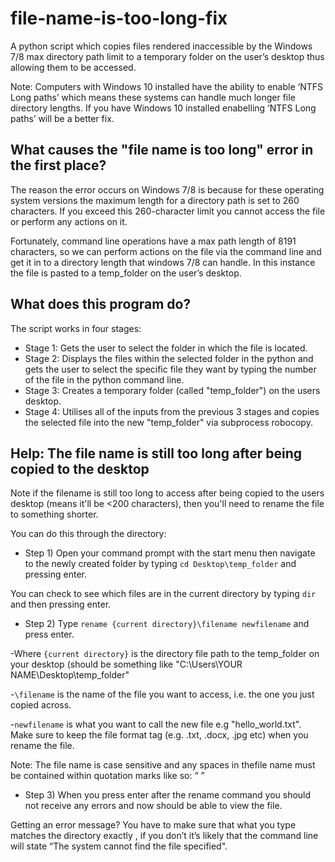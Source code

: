 # file-name-is-too-long-fix
A python script which copies files rendered inaccessible by the Windows 7/8 max directory path limit to a temporary folder on the user’s desktop thus allowing them to be accessed.

Note: Computers with Windows 10 installed have the ability to enable ‘NTFS Long paths’ which means these systems can handle much longer file directory lengths. If you have Windows 10 installed enabelling ‘NTFS Long paths’ will be a better fix.

## What causes the "file name is too long" error in the first place?
The reason the error occurs on Windows 7/8 is because for these operating system versions the maximum length for a directory path is set to 260 characters. If you exceed this 260-character limit you cannot access the file or perform any actions on it.

Fortunately, command line operations have a max path length of 8191 characters, so we can perform actions on the file via the command line and get it in to a directory length that windows 7/8 can handle. In this instance the file is pasted to a temp_folder on the user’s desktop.

## What does this program do? 
The script works in four stages:
* Stage 1: Gets the user to select the folder in which the file is located.
* Stage 2: Displays the files within the selected folder in the python and gets the user to select the specific file they want by typing the number of the file in the python command line.
* Stage 3: Creates a temporary folder (called "temp_folder") on the users desktop.
* Stage 4: Utilises all of the inputs from the previous 3 stages and copies the selected file into the new "temp_folder" via subprocess robocopy.


## Help: The file name is still too long after being copied to the desktop
Note if the filename is still too long to access after being copied to the users desktop (means it'll be <200 characters), then you'll need to rename the file to something shorter.

You can do this through the directory:

* Step 1) Open your command prompt with the start menu then navigate to the newly created folder by typing `cd Desktop\temp_folder` and pressing enter. 

You can check to see which files are in the current directory by typing `dir` and then pressing enter.

* Step 2) Type `rename {current directory}\filename newfilename` and press enter.

-Where `{current directory}` is the directory file path to the temp_folder on your desktop (should be something like "C:\Users\YOUR NAME\Desktop\temp_folder"

-`\filename` is the name of the file you want to access, i.e. the one you just copied across. 

-`newfilename` is what you want to call the new file e.g "hello_world.txt". Make sure to keep the file format tag (e.g. .txt, .docx, .jpg etc) when you rename the file. 

Note: The file name is case sensitive and any spaces in thefile name must be contained within quotation marks like so: “ ”

* Step 3) When you press enter after the rename command you should not receive any errors and now should be able to view the file.

Getting an error message? You have to make sure that what you type matches the directory exactly , if you don’t it’s likely that the command line will state “The system cannot find the file specified".
